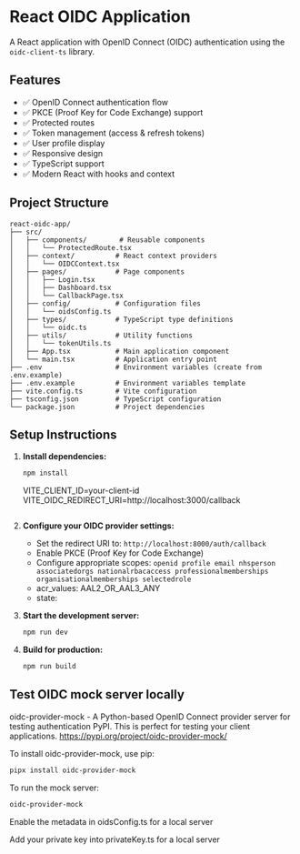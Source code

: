 # React OIDC Application

A React application with OpenID Connect (OIDC) authentication using the `oidc-client-ts` library.

## Features

- ✅ OpenID Connect authentication flow
- ✅ PKCE (Proof Key for Code Exchange) support
- ✅ Protected routes
- ✅ Token management (access & refresh tokens)
- ✅ User profile display
- ✅ Responsive design
- ✅ TypeScript support
- ✅ Modern React with hooks and context

## Project Structure

```
react-oidc-app/
├── src/
│   ├── components/        # Reusable components
│   │   └── ProtectedRoute.tsx
│   ├── context/          # React context providers
│   │   └── OIDCContext.tsx
│   ├── pages/            # Page components
│   │   ├── Login.tsx
│   │   ├── Dashboard.tsx
│   │   └── CallbackPage.tsx
│   ├── config/           # Configuration files
│   │   └── oidsConfig.ts
│   ├── types/            # TypeScript type definitions
│   │   └── oidc.ts
│   ├── utils/            # Utility functions
│   │   └── tokenUtils.ts
│   ├── App.tsx           # Main application component
│   └── main.tsx          # Application entry point
├── .env                  # Environment variables (create from .env.example)
├── .env.example          # Environment variables template
├── vite.config.ts        # Vite configuration
├── tsconfig.json         # TypeScript configuration
└── package.json          # Project dependencies
```

## Setup Instructions

1. **Install dependencies:**
   ```bash
   npm install
   ```

      VITE_CLIENT_ID=your-client-id
      VITE_OIDC_REDIRECT_URI=http://localhost:3000/callback
      ```

3. **Configure your OIDC provider settings:**
    - Set the redirect URI to: `http://localhost:8000/auth/callback`
    - Enable PKCE (Proof Key for Code Exchange)
    - Configure appropriate scopes: `openid profile email nhsperson associatedorgs nationalrbacaccess professionalmemberships organisationalmemberships selectedrole`
    - acr_values: AAL2_OR_AAL3_ANY
    - state: <generated>

4. **Start the development server:**
   ```bash
   npm run dev
   ```

5. **Build for production:**
   ```bash
   npm run build
   ```

## Test OIDC mock server locally
oidc-provider-mock - A Python-based OpenID Connect provider server for testing authentication PyPI. This is perfect for testing your client applications.
https://pypi.org/project/oidc-provider-mock/ 

To install oidc-provider-mock, use pip:

```bash
pipx install oidc-provider-mock
``` 
To run the mock server:
```bash
oidc-provider-mock
``` 
Enable the metadata in oidsConfig.ts for a local server

Add your private key into privateKey.ts for a local server
